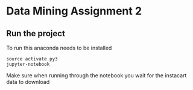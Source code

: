 # Data Mining Assignment 2


## Run the project
To run this anaconda needs to be installed 

```
source activate py3
jupyter-notebook
```


Make sure when running through the notebook you wait for the instacart data to download